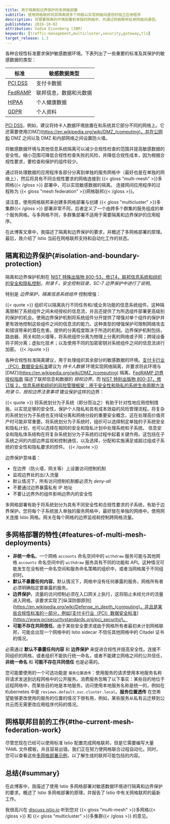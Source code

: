 ```yaml
---
title: 用于隔离和边界保护的多网格部署
subtitle: 使用网格联邦将其隔离成多个网格以实现网格间通信的独立应用程序
description: 将需要隔离的环境部署到单独的网格中，并通过网格联邦启用网格间通信。
publishdate: 2019-10-02
attribution: Vadim Eisenberg (IBM)
keywords: [traffic-management,multicluster,security,gateway,tls]
target_release: 1.3
---
```


各种合规性标准要求保护敏感数据环境。下表列出了一些重要的标准及其保护的敏感数据的类型：

|标准  |敏感数据类型|
| --- | --- |
|[PCI DSS](https://www.pcisecuritystandards.org/pci_security)| 支付卡数据|
|[FedRAMP](https://www.fedramp.gov)|联邦信息，数据和元数据|
|[HIPAA](http://www.gpo.gov/fdsys/search/pagedetails.action?granuleId=CRPT-104hrpt736&packageId=CRPT-104hrpt736)|个人健康数据|
|[GDPR](https://gdpr-info.eu)| 个人资料|

[PCI DSS](https://www.pcisecuritystandards.org/pci_security)，例如，建议将持卡人数据环境放置在和系统其它部分不同的网络上。它还需要使用[DMZ](https://en.wikipedia.org/wiki/DMZ_(computing)，并在公网和 DMZ 之间以及 DMZ 和内部网络之间设置防火墙。

将敏感数据环境与其他信息系统隔离可以减少合规性检查的范围并提高敏感数据的安全性。缩小范围可降低合规性检查失败的风险，并降低合规性成本，因为根据合规性要求，要检查和保护的组件较少。

通过将处理数据的应用程序各部分分离到单独的服务网格中（最好也是在单独的网络上），然后将具有不同合规性要求的网格连接到 {{< gloss "multi-mesh" >}}多网格{{< /gloss >}} 部署中，可以实现敏感数据的隔离。 连接网间应用程序的过程称为 {{< gloss "mesh federation" >}}网格联邦{{< /gloss >}}。

请注意，使用网格联邦来创建多网格部署与创建 {{< gloss "multicluster" >}}多集群{{< /gloss >}} 部署非常不同，后者定义了一个由跨多个群集的服务组成的单个服务网格。与多网格不同，多群集部署不适用于需要隔离和边界保护的应用程序。

在此博客文章中，我描述了隔离和边界保护的要求，并概述了多网格部署的原理。最后，我介绍了 Istio 当前在网格联邦支持和自动化工作的状态。

## 隔离和边界保护{#isolation-and-boundary-protection}

隔离和边界保护机制在 [NIST 特殊出版物 800-53，修订4，联邦信息系统和组织的安全和隐私控制](http://dx.doi.org/10.6028/NIST.SP.800-53r4)，_附录 F，安全控制目录，SC-7 边界保护中进行了说明_。

特别是 _边界保护，隔离信息系统组件_ 控制增强：

{{< quote >}}
组织可以隔离执行不同任务和/或业务功能的信息系统组件。这种隔离限制了系统组件之间未经授权的信息流，并且还提供了为所选组件部署更高级别的保护的机会。使用边界保护机制将系统组件分开提供了增强对单个组件的保护并更有效地控制这些组件之间的信息流的能力。这种类型的增强保护可限制网络攻击和错误带来的潜在危害。提供的分离程度取决于所选的机制。边界保护机制包括，路由器、网关和防火墙等，将系统组件分离为物理上分离的网络或子网；跨域设备将子网分离；虚拟化技术；以及使用不同的加密密钥对系统组件之间的信息流进行加密。
{{< /quote >}}

各种合规性标准隔离建议，用于处理组织其余部分的敏感数据的环境。[支付卡行业（PCI）数据安全标准](https://www.pcisecuritystandards.org/pci_security/)建议为 _持卡人数据_ 环境实现网络隔离，并要求将此环境与 [DMZ](https://en.wikipedia.org/wiki/DMZ_(computing) 隔离。[FedRAMP 边界授权指南](https://www.fedramp.gov/assets/resources/documents/CSP_A_FedRAMP_Authorization_Boundary_Guidance.pdf) 描述了联邦信息和数据的 _授权边界_，而 [NIST 特别出版物 800-37，修订版 2，信息系统和组织的风险管理框架：用于安全性和隐私的系统生命周期方法](https://doi.org/10.6028/NIST.SP.800-37r2) _附录 G，授权边界注意事项_ 建议保护这样的边界：

{{< quote >}}
将系统划分为子系统（即分而治之）有助于针对性地应用控制措施，以实现足够的安全性，保护个人隐私和具有成本效益的风险管理流程。将复杂的系统划分为子系统也支持域分离和网络分段的重要安全概念，这在处理高价值资产时可能非常重要。将系统划分为子系统时，组织可以选择制定单独的子系统安全和隐私计划，也可以选择在相同的安全和隐私计划中处理系统和子系统。
信息安全和隐私体系结构在将复杂系统划分为子系统的过程中起着关键作用。这包括在子系统之间的内部边界监视和控制通信，以及选择，分配和实施满足或超过组成子系统的安全性和隐私要求的控件。
{{< /quote >}}

边界保护意味着：

- 在边界（防火墙，网关等）上设置访问控制机制
- 监视边界处的出/入流量
- 默认情况下，所有访问控制机制都必须为 _deny-all_
- 不要通过边界暴露私有 IP 地址
- 不要让边界外的组件影响边界内的安全性

多网格部署有助于将系统划分为具有不同安全性和合规性要求的子系统，有助于边界保护。您将每个子系统放入单独的服务网格中，最好放在单独的网络中。使用网关连接 Istio 网格。网关在每个网格的边界监视和控制跨网格流量。

## 多网格部署的特性{#features-of-multi-mesh-deployments}

- **非统一命名**。一个网格 `accounts` 命名空间中的 `withdraw` 服务可能与其他网格 `accounts` 命名空间中的 `withdraw` 服务具有不同的功能和 API。这种情况可能发生在没有统一命名空间和服务命名策略的组织中，或者当网格属于不同组织时。
- **默认不暴露任何内容**。默认情况下，网格中没有任何暴露的服务，网格所有者必须明确指定要暴露的服务。
- **边界保护**。流量的访问控制必须在入口网关上执行，这将阻止未经允许的流量进入网格。该要求实现了[纵深防御原则](https://en.wikipedia.org/wiki/Defense_in_depth_(computing)，并且是某些合规性标准的一部分，例如[支付卡行业（PCI）数据安全标准](https://www.pcisecuritystandards.org/pci_security/)。
- **可能不存在共同信任**。由于某些安全要求或由于网格所有者最初未计划网格联邦，可能会出现一个网格中的 Istio sidecar 不信任其他网格中的 Citadel 证书的情况。

必需通过 **默认不暴露任何内容** 和 **边界保护** 来促进合规性并提高安全性。连接不同组织的网格，或者组织不能执行统一命名，或者不能建立网格之间的公共信任，**非统一命名** 和 **可能不存在共同信任** 也是必需的。

您可能要使用的一个可选功能是 `服务位置透传`：使用服务的请求使用本地服务名称将请求发送到远程网格中的公开服务。消费服务忽略了以下事实：某些目的地位于远程网格中，而某些目的地是本地服务。访问使用本地服务名称是统一的，例如在 Kubernetes 中是 `reviews.default.svc.cluster.local`。**服务位置透传** 在您希望能够更改使用的服务的位置的情况下很有用，例如，某些服务从私有云迁移到公共云而无需更改应用程序代码的情况。

## 网格联邦目前的工作{#the-current-mesh-federation-work}

尽管您现在已经可以使用标准 Istio 配置完成网格联邦，但是它需要编写大量 YAML 文件模板，并且容易出错。我们正在努力使网格联合过程自动化。同时，您可以查看这些[多网格部署示例](https://github.com/istio-ecosystem/multi-mesh-examples)，以了解生成的联邦可能包括的内容。

## 总结{#summary}

在此博客中，我描述了使用 Istio 多网格部署对敏感数据环境进行隔离和边界保护的要求。概述了 Istio 多网格部署的原理，并报告了 Istio 中有关网格联邦的最新工作。

我很高兴在 [discuss.istio.io](https://discuss.istio.io) 听到您对 {{< gloss "multi-mesh" >}}多网格{{< /gloss >}} 和 {{< gloss "multicluster" >}}多集群{{< /gloss >}} 的意见。
